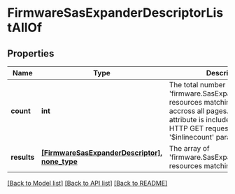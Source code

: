# FirmwareSasExpanderDescriptorListAllOf

## Properties
Name | Type | Description | Notes
------------ | ------------- | ------------- | -------------
**count** | **int** | The total number of &#39;firmware.SasExpanderDescriptor&#39; resources matching the request, accross all pages. The &#39;Count&#39; attribute is included when the HTTP GET request includes the &#39;$inlinecount&#39; parameter. | [optional] 
**results** | [**[FirmwareSasExpanderDescriptor], none_type**](FirmwareSasExpanderDescriptor.md) | The array of &#39;firmware.SasExpanderDescriptor&#39; resources matching the request. | [optional] 

[[Back to Model list]](../README.md#documentation-for-models) [[Back to API list]](../README.md#documentation-for-api-endpoints) [[Back to README]](../README.md)


